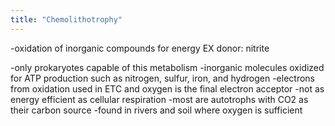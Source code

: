 ```yaml
---
title: "Chemolithotrophy"
---
```

-oxidation of inorganic compounds for energy
EX donor: nitrite

-only prokaryotes capable of this metabolism
-inorganic molecules oxidized for ATP production such as nitrogen, sulfur, iron, and hydrogen
-electrons from oxidation used in ETC and oxygen is the final electron acceptor
-not as energy efficient as cellular respiration
-most are autotrophs with CO2 as their carbon source
-found in rivers and soil where oxygen is sufficient

